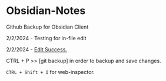 # Obsidian-Notes
Github Backup for Obsidian Client

2/2/2024 - Testing for in-file edit

2/2/2024 - <u>Edit Success.</u>

CTRL + P >> [git backup] in order to backup and save changes. 

`CTRL + Shift + I` for web-inspector. 

